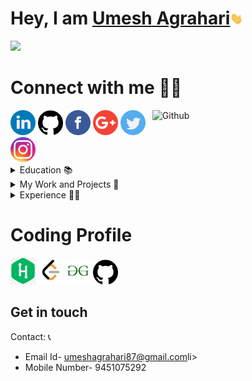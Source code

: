 <h1>Hey, I am <a href="https://www.linkedin.com/in/uka151/">Umesh Agrahari</a><img src="https://raw.githubusercontent.com/ABSphreak/ABSphreak/master/gifs/Hi.gif" width="4%"></h1>
        <a href="https://github.com/uka151/">
            <img src="https://komarev.com/ghpvc/?username=uka151">
        </a>
        <br>
        <h1>Connect with me 🤝🏻</h1>
        <img width="55%" align="right" alt="Github" src="https://raw.githubusercontent.com/onimur/.github/master/.resources/git-header.svg" />
<a href="https://www.linkedin.com/in/uka151/"><img src="logo/linkedin.png" width="40" /></a>
<a href="https://github.com/uka151"><img src="logo/github-logo.png" width="40" /></a>
<a href="https://www.facebook.com/umesh.agrahari.1"><img src="logo/facebook.png" width="40" /></a>
<a href="mailto:umeshagrahari87@gmail.com"><img src="logo/google-plus.png" width="40" /></a>
<a href="https://twitter.com/AgrahariUmesh"><img src="logo/twitter.png" width="40" /></a>
<a href="https://www.instagram.com/umesh_agrhari/?hl=en"><img src="logo/instagram.png" width="40" /></a>
<br>

<details>
    <summary>Education 📚</summary>
    <ul>
      <li>MCA (Pursuing): <a href="http://mmmut.ac.in/">Madan Mohan Malaviya University of Technology</a></li>
      <li>BCA: <a href="http://www.ignou.ac.in/">IGNOU</a>, Lucknow</a></li>
    </ul>
    </details>
    <details>
        <summary>My Work and Projects 🤖</summary>
        <ul>
          <li>Credit Card Fraud Detection– Detect fraud credit card transaction on a dataset of over 284k rows using LOF & Isolation forest algorithm.</li>
          <li>UI Develop for Restaurent- This repository is for Ristorante con Fusion restaurant website using Most popular JavaScript Libraries React Js.</li>
          <li>VCS Technology- A web application for Computer Institute Management System- </li>
        </ul>
      </details>
      <details>
        <summary>Experience  👨‍💻</summary>
      <ul>
        <h3>CityKart Retail Pvt.Ltd. (Sep 2014- Mar 2018)</h3>
        <h4>IT Support Executive</h4>
        <li>
           <p> An IT professional having 3.6 yrs. in Retail industry
specialization in IT Infrastructure, ERP Implementation, IT
operation, Information security where my expertise and
experience can positively impact the organization’s
productivity and growth.</p>
        </li>
        <h3>Skill</h3>
        <li>
            Handled large retail project Proficiency in managing
configuration, maintenance of large scale of IT system &
application software & Hardware devices with a focus on
system network administration
        </li>
        <li>
            Complete setup of large format new retail stores from IT
infrastructure & application perspective.
        </li>
         </ul>
    </details>

 <h1>Coding Profile</h1>
 <a href="https://www.hackerrank.com/umeshagrahari87"><img src="logo/hackerrank.jpeg" width="40"></a>
 <a href="https://leetcode.com/uka151/"><img src="logo/leetcode.png" width="40"></a>
 <a href="https://auth.geeksforgeeks.org/user/uka151/practice/"><img src="logo/gfg.png" width="40"></a>
 <a href="www.github.com/uka151"><img src="logo/github-logo.png" width="40"></a>

 <h2>Get in touch </h2>
  <summary>Contact: 📞</summary>
  <ul>
  <li>Email Id- <a href="mailto: thecodebugged@gmail.com">umeshagrahari87@gmail.com</a>li>
   <li>Mobile Number- 9451075292</li> </li>
  <ul>
   
<br>
  